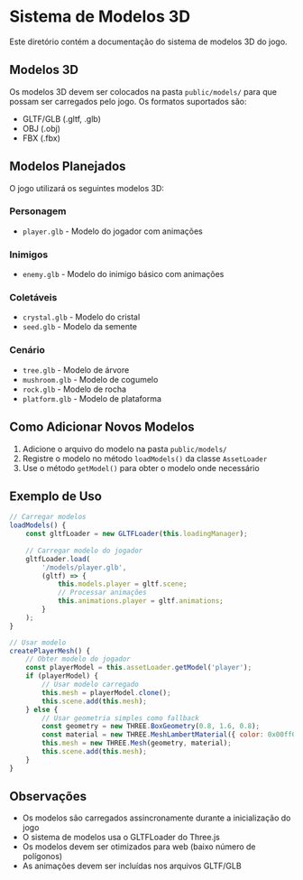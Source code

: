 # Sistema de Modelos 3D

Este diretório contém a documentação do sistema de modelos 3D do jogo.

## Modelos 3D

Os modelos 3D devem ser colocados na pasta `public/models/` para que possam ser carregados pelo jogo. Os formatos suportados são:

- GLTF/GLB (.gltf, .glb)
- OBJ (.obj)
- FBX (.fbx)

## Modelos Planejados

O jogo utilizará os seguintes modelos 3D:

### Personagem
- `player.glb` - Modelo do jogador com animações

### Inimigos
- `enemy.glb` - Modelo do inimigo básico com animações

### Coletáveis
- `crystal.glb` - Modelo do cristal
- `seed.glb` - Modelo da semente

### Cenário
- `tree.glb` - Modelo de árvore
- `mushroom.glb` - Modelo de cogumelo
- `rock.glb` - Modelo de rocha
- `platform.glb` - Modelo de plataforma

## Como Adicionar Novos Modelos

1. Adicione o arquivo do modelo na pasta `public/models/`
2. Registre o modelo no método `loadModels()` da classe `AssetLoader`
3. Use o método `getModel()` para obter o modelo onde necessário

## Exemplo de Uso

```javascript
// Carregar modelos
loadModels() {
    const gltfLoader = new GLTFLoader(this.loadingManager);
    
    // Carregar modelo do jogador
    gltfLoader.load(
        '/models/player.glb',
        (gltf) => {
            this.models.player = gltf.scene;
            // Processar animações
            this.animations.player = gltf.animations;
        }
    );
}

// Usar modelo
createPlayerMesh() {
    // Obter modelo do jogador
    const playerModel = this.assetLoader.getModel('player');
    if (playerModel) {
        // Usar modelo carregado
        this.mesh = playerModel.clone();
        this.scene.add(this.mesh);
    } else {
        // Usar geometria simples como fallback
        const geometry = new THREE.BoxGeometry(0.8, 1.6, 0.8);
        const material = new THREE.MeshLambertMaterial({ color: 0x00ff00 });
        this.mesh = new THREE.Mesh(geometry, material);
        this.scene.add(this.mesh);
    }
}
```

## Observações

- Os modelos são carregados assincronamente durante a inicialização do jogo
- O sistema de modelos usa o GLTFLoader do Three.js
- Os modelos devem ser otimizados para web (baixo número de polígonos)
- As animações devem ser incluídas nos arquivos GLTF/GLB 